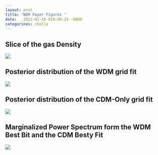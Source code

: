 ```yaml
---
layout: post
title: "WDM Paper Figures "
date:   2022-02-10 010:00:24 -0800
categorines: cholla
---
```



## Slice of the gas Density
<img src="{{ site.url }}assets/images/wdm_paper/slice_wdm.png">

## Posterior distribution of the WDM grid fit 
<img src="{{ site.url }}assets/images/wdm_paper/corner_wdm.png">


## Posterior distribution of the CDM-Only grid fit 
<img src="{{ site.url }}assets/images/wdm_paper/corner_cdm.png">

## Marginalized Power Spectrum form the WDM Best Bit and the CDM Besty Fit
<img src="{{ site.url }}assets/images/wdm_paper/flux_ps_wdm.png">

